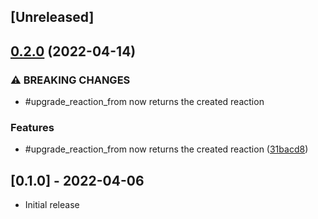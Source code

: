 ## [Unreleased]

## [0.2.0](https://github.com/public-reactions/acts_as_reactable/compare/v0.1.0...v0.2.0) (2022-04-14)


### ⚠ BREAKING CHANGES

* #upgrade_reaction_from now returns the created reaction

### Features

* #upgrade_reaction_from now returns the created reaction ([31bacd8](https://github.com/public-reactions/acts_as_reactable/commit/31bacd8598bc250e3bc9b2c5352d155058091f42))

## [0.1.0] - 2022-04-06

- Initial release

